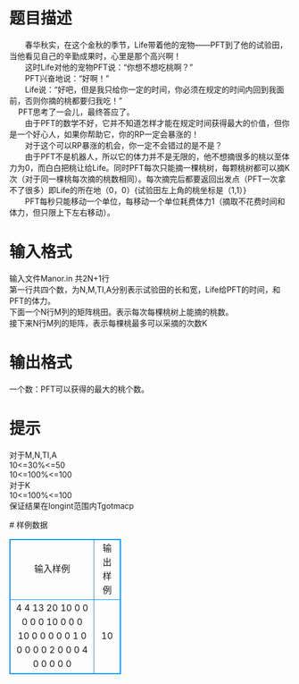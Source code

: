 # 

 
 # 题目描述 
<p>　　春华秋实，在这个金秋的季节，Life带着他的宠物&mdash;&mdash;PFT到了他的试验田，当他看见自己的辛勤成果时，心里是那个高兴啊！<br />
　　这时Life对他的宠物PFT说：&ldquo;你想不想吃桃啊？&rdquo;<br />
　　PFT兴奋地说：&ldquo;好啊！&rdquo;<br />
　　Life说：&ldquo;好吧，但是我只给你一定的时间，你必须在规定的时间内回到我面前，否则你摘的桃都要归我吃！&rdquo;<br />
&nbsp;&nbsp;&nbsp;&nbsp;PFT思考了一会儿，最终答应了。<br />
　　由于PFT的数学不好，它并不知道怎样才能在规定时间获得最大的价值，但你是一个好心人，如果你帮助它，你的RP一定会暴涨的！<br />
　　对于这个可以RP暴涨的机会，你一定不会错过的是不是？<br />
　　由于PFT不是机器人，所以它的体力并不是无限的，他不想摘很多的桃以至体力为0，而白白把桃让给Life。同时PFT每次只能摘一棵桃树，每颗桃树都可以摘K次（对于同一棵桃每次摘的桃数相同）。每次摘完后都要返回出发点（PFT一次拿不了很多）即Life的所在地（0，0）{试验田左上角的桃坐标是（1,1）}<br />
　　PFT每秒只能移动一个单位，每移动一个单位耗费体力1（摘取不花费时间和体力，但只限上下左右移动）。</p> 

 
 # 输入格式 
<p>输入文件Manor.in&nbsp;共2N+1行<br />
第一行共四个数，为N,M,TI,A分别表示试验田的长和宽，Life给PFT的时间，和PFT的体力。<br />
下面一个N行M列的矩阵桃田。表示每次每棵桃树上能摘的桃数。<br />
接下来N行M列的矩阵，表示每棵桃最多可以采摘的次数K</p> 

 
 # 输出格式 
<p>一个数：PFT可以获得的最大的桃个数。</p> 

 
 # 提示 
<p>对于M,N,TI,A<br />
10&lt;=30%&lt;=50<br />
10&lt;=100%&lt;=100<br />
对于K<br />
10&lt;=100%&lt;=100<br />
保证结果在longint范围内Tgotmacp</p> 
# 样例数据
<style>
        table,table tr th, table tr td { border:1px solid #0094ff; }
        table { width: 200px; min-height: 25px; line-height: 25px; text-align: center; border-collapse: collapse;}   
    </style>
<table>
	<tr>
		<td>输入样例</td>
		<td>输出样例</td>
	</tr>
<tr><td>4 4 13 20
10 0 0 0
0 0 10 0
0 0 10 0
0 0 0 0
1 0 0 0
0 0 2 0
0 0 4 0
0 0 0 0</td><td>10</td></tr></table>
